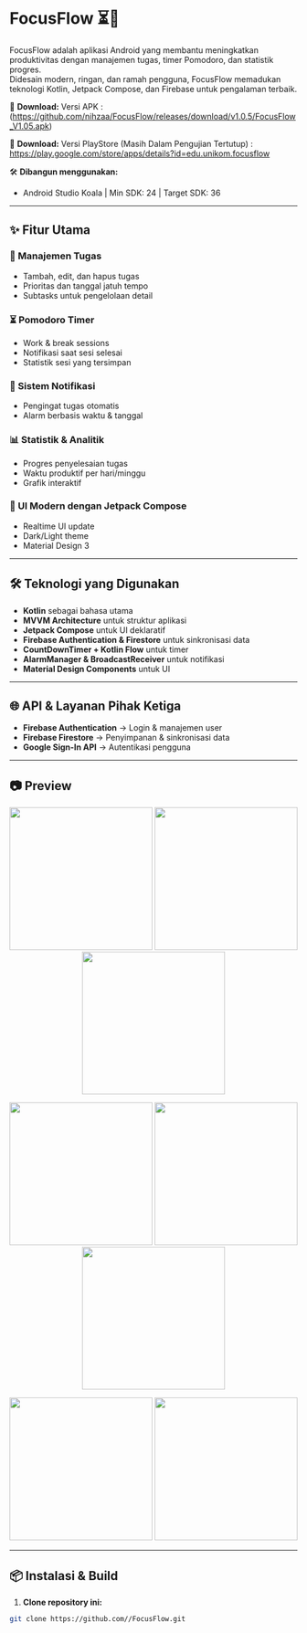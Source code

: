 # FocusFlow ⏳📱

FocusFlow adalah aplikasi Android yang membantu meningkatkan produktivitas dengan manajemen tugas, timer Pomodoro, dan statistik progres.  
Didesain modern, ringan, dan ramah pengguna, FocusFlow memadukan teknologi Kotlin, Jetpack Compose, dan Firebase untuk pengalaman terbaik.

🔗 **Download:** Versi APK : (https://github.com/nihzaa/FocusFlow/releases/download/v1.0.5/FocusFlow_V1.05.apk)


🔗 **Download:** Versi PlayStore (Masih Dalam Pengujian Tertutup) : https://play.google.com/store/apps/details?id=edu.unikom.focusflow

🛠 **Dibangun menggunakan:**  
- Android Studio Koala | Min SDK: 24 | Target SDK: 36  

---

## ✨ Fitur Utama

### 📝 Manajemen Tugas
- Tambah, edit, dan hapus tugas
- Prioritas dan tanggal jatuh tempo
- Subtasks untuk pengelolaan detail

### ⏳ Pomodoro Timer
- Work & break sessions
- Notifikasi saat sesi selesai
- Statistik sesi yang tersimpan

### 🔔 Sistem Notifikasi
- Pengingat tugas otomatis
- Alarm berbasis waktu & tanggal

### 📊 Statistik & Analitik
- Progres penyelesaian tugas
- Waktu produktif per hari/minggu
- Grafik interaktif

### 🎨 UI Modern dengan Jetpack Compose
- Realtime UI update
- Dark/Light theme
- Material Design 3

---

## 🛠 Teknologi yang Digunakan
- **Kotlin** sebagai bahasa utama
- **MVVM Architecture** untuk struktur aplikasi
- **Jetpack Compose** untuk UI deklaratif
- **Firebase Authentication & Firestore** untuk sinkronisasi data
- **CountDownTimer + Kotlin Flow** untuk timer
- **AlarmManager & BroadcastReceiver** untuk notifikasi
- **Material Design Components** untuk UI

---

## 🌐 API & Layanan Pihak Ketiga
- **Firebase Authentication** → Login & manajemen user
- **Firebase Firestore** → Penyimpanan & sinkronisasi data
- **Google Sign-In API** → Autentikasi pengguna

---

## 📷 Preview

<p align="center">
  <img src="https://raw.githubusercontent.com/nihzaa/FocusFlow/main/Asset%20Preview%20Google%20play/00.png" width="250" />
  <img src="https://raw.githubusercontent.com/nihzaa/FocusFlow/main/Asset%20Preview%20Google%20play/10.png" width="250" />
  <img src="https://raw.githubusercontent.com/nihzaa/FocusFlow/main/Asset%20Preview%20Google%20play/20.png" width="250" />
</p>

<p align="center">
  <img src="https://raw.githubusercontent.com/nihzaa/FocusFlow/main/Asset%20Preview%20Google%20play/1.png" width="250" />
  <img src="https://raw.githubusercontent.com/nihzaa/FocusFlow/main/Asset%20Preview%20Google%20play/2.png" width="250" />
  <img src="https://raw.githubusercontent.com/nihzaa/FocusFlow/main/Asset%20Preview%20Google%20play/3.png" width="250" />
</p>

<p align="center">
  <img src="https://raw.githubusercontent.com/nihzaa/FocusFlow/main/Asset%20Preview%20Google%20play/4.png" width="250" />
  <img src="https://raw.githubusercontent.com/nihzaa/FocusFlow/main/Asset%20Preview%20Google%20play/5.png" width="250" />
</p>


---

## 📦 Instalasi & Build

1. **Clone repository ini:**
```bash
git clone https://github.com//FocusFlow.git
